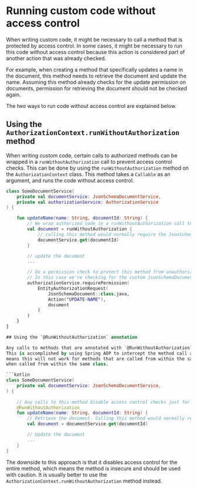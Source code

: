 # Running custom code without access control

When writing custom code, it might be necessary to call a method that is protected by access control.
In some cases, it might be necessary to run this code without access control because this action is considered part of 
another action that was already checked. 

For example, when creating a method that specifically updates a name in the 
document, this method needs to retrieve the document and update the name. Assuming this method already checks for the 
update permission on documents, permission for retrieving the document should not be checked again. 

The two ways to run code without access control are explained below.

## Using the `AuthorizationContext.runWithoutAuthorization` method

When writing custom code, certain calls to authorized methods can be wrapped in a `runWithoutAuthorization` call to 
prevent access control checks. This can be done by using the `runWithoutAuthorization` method on the 
`AuthorizationContext` class. This method takes a `Callable` as an argument, and runs the code without access control.

```kotlin
class SomeDocumentService(
    private val documentService: JsonSchemaDocumentService,
    private val authorizationService: AuthorizationService
) {

    fun updateName(name: String, documentId: String) {
        // We wrap authorized code in a runWithoutAuthorization call to prevent access control checks
        val document = runWithoutAuthorization {
            // calling this method would normally require the JsonSchemaDocument VIEW permission
            documentService.get(documentId)
        }

        // update the document
        ...

        // Do a permission check to protect this method from unauthorized access
        // In this case we're checking for the custom JsonSchemaDocument UPDATE-NAME permission
        authorizationService.requirePermission(
            EntityAuthorizationRequest(
                JsonSchemaDocument::class.java,
                Action("UPDATE-NAME"),
                document
            )
        )
    }
}

## Using the `@RunWithoutAuthorization` annotation

Any calls to methods that are annotated with `@RunWithoutAuthorization` will not be checked by the access control layer.
This is accomplished by using Spring AOP to intercept the method call and run the method without access control. This
means this will not work for methods that are called from within the same class, as the annotation is not intercepted
when called from within the same class.

```kotlin
class SomeDocumentService(
    private val documentService: JsonSchemaDocumentService,
) {
    
    // Any calls to this method disable access control checks just for this method
    @RunWithoutAuthorization
    fun updateName(name: String, documentId: String) {
        // Retrieve the document. Calling this method would normally require the JsonSchemaDocument VIEW permission 
        val document = documentService.get(documentId)

        // Update the document
        ...
    }
}
```

The downside to this approach is that it disables access control for the entire method, which means the method is
insecure and should be used with caution. It is usually better to use the `AuthorizationContext.runWithoutAuthorization`
method instead.
